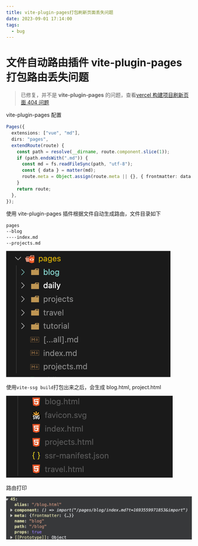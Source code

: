 ```yaml
---
title: vite-plugin-pages打包刷新页面丢失问题
date: 2023-09-01 17:14:00
tags:
  - bug
---
```


# 文件自动路由插件 vite-plugin-pages 打包路由丢失问题

> 已修复，并不是 **vite-plugin-pages** 的问题，查看[vercel 构建项目刷新页面 404 问题](/blog/other/vercel-build-err)

vite-plugin-pages 配置

```ts
Pages({
  extensions: ["vue", "md"],
  dirs: "pages",
  extendRoute(route) {
    const path = resolve(__dirname, route.component.slice(1));
    if (path.endsWith(".md")) {
      const md = fs.readFileSync(path, "utf-8");
      const { data } = matter(md);
      route.meta = Object.assign(route.meta || {}, { frontmatter: data });
    }
    return route;
  },
});
```

使用 vite-plugin-pages 插件根据文件自动生成路由，文件目录如下

```
pages
--blog
----index.md
--projects.md
```

![](./vite-plugin-pages_2.png)

使用`vite-ssg build`打包出来之后，会生成 blog.html, project.html

![](./vite-plugin-pages_1.png)

路由打印

![](./vite-plugin-pages_3.png)
